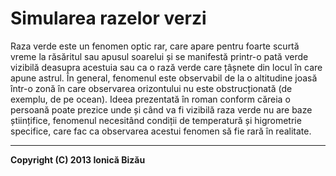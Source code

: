 Simularea razelor verzi
=======================

Raza verde este un fenomen optic rar, care apare pentru foarte scurtă vreme
la răsăritul sau apusul soarelui și se manifestă printr-o pată verde vizibilă
deasupra acestuia sau ca o rază verde care țâșnete din locul în care apune
astrul. În general, fenomenul este observabil de la o altitudine joasă într-o
zonă în care observarea orizontului nu este obstrucționată (de exemplu, de pe
ocean). Ideea prezentată în roman conform căreia o persoană poate prezice unde
și când va fi vizibilă raza verde nu are baze științifice, fenomenul necesitând
condiții de temperatură și higrometrie specifice, care fac ca observarea acestui
fenomen să fie rară în realitate.


----

**Copyright (C) 2013 Ionică Bizău**
